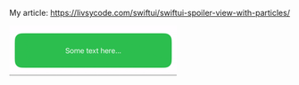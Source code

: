 My article: https://livsycode.com/swiftui/swiftui-spoiler-view-with-particles/

<img src="https://github.com/Livsy90/ProgressBarDemo/blob/main/ProgressBarDemo.gif" width ="300">
